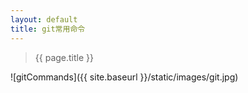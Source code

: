 ```yaml
---
layout: default
title: git常用命令
---
```


> {{ page.title }}

![gitCommands]({{ site.baseurl }}/static/images/git.jpg)